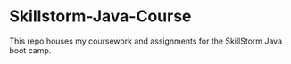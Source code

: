 # Skillstorm-Java-Course
This repo houses my coursework and assignments for the SkillStorm Java boot camp.
